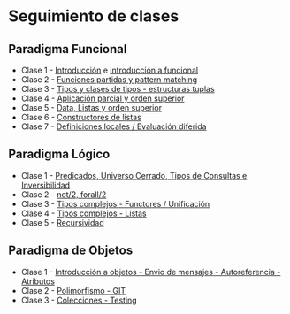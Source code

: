 # Seguimiento de clases

## Paradigma Funcional

* Clase 1 - [Introducción](https://github.com/pdep-utn/sabados-tarde/blob/master/seguimiento/2019/intro.md) e [introducción a funcional](https://github.com/pdep-utn/sabados-tarde/blob/master/seguimiento/2019/funcional/clase-1.md)
* Clase 2 - [Funciones partidas y pattern matching](https://github.com/pdep-utn/sabados-tarde/blob/master/seguimiento/2019/funcional/clase-2.md)
* Clase 3 - [Tipos y clases de tipos - estructuras tuplas](https://github.com/pdep-utn/sabados-tarde/blob/master/seguimiento/2019/funcional/clase-3.md)
* Clase 4 - [Aplicación parcial y orden superior](https://github.com/pdep-utn/sabados-tarde/blob/master/seguimiento/2019/funcional/clase-4.md)
* Clase 5 - [Data, Listas y orden superior](https://github.com/pdep-utn/sabados-tarde/blob/master/seguimiento/2019/funcional/clase-5.md)
* Clase 6 - [Constructores de listas](https://github.com/pdep-utn/sabados-tarde/blob/master/seguimiento/2019/funcional/clase-6.md)
* Clase 7 - [Definiciones locales / Evaluación diferida](https://github.com/pdep-utn/sabados-tarde/blob/master/seguimiento/2019/funcional/clase-7.md)

## Paradigma Lógico

* Clase 1 - [Predicados, Universo Cerrado, Tipos de Consultas e Inversibilidad](https://github.com/pdep-utn/sabados-tarde/blob/master/seguimiento/2019/logico/clase-1.md)
* Clase 2 - [not/2, forall/2](https://github.com/pdep-utn/sabados-tarde/blob/master/seguimiento/2019/logico/clase-2.md)
* Clase 3 - [Tipos complejos - Functores / Unificación](https://github.com/pdep-utn/sabados-tarde/blob/master/seguimiento/2019/logico/clase-3.md)
* Clase 4 - [Tipos complejos - Listas](https://github.com/pdep-utn/sabados-tarde/blob/master/seguimiento/2019/logico/clase-4.md)
* Clase 5 - [Recursividad](https://github.com/pdep-utn/sabados-tarde/blob/master/seguimiento/2019/logico/clase-5.md)

## Paradigma de Objetos

* Clase 1 - [Introducción a objetos - Envio de mensajes - Autoreferencia - Atributos](https://github.com/pdep-utn/sabados-tarde/blob/master/seguimiento/2019/objetos/clase-1.md)
* Clase 2 - [Polimorfismo - GIT](https://github.com/pdep-utn/sabados-tarde/blob/master/seguimiento/2019/objetos/clase-2.md)
* Clase 3 - [Colecciones - Testing](https://github.com/pdep-utn/sabados-tarde/blob/master/seguimiento/2019/objetos/clase-3.md)
